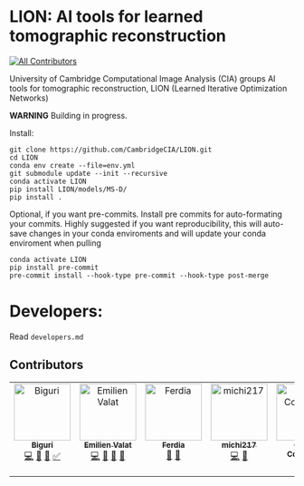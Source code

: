 # LION: AI tools for learned tomographic reconstruction
<!-- ALL-CONTRIBUTORS-BADGE:START - Do not remove or modify this section -->
[![All Contributors](https://img.shields.io/badge/all_contributors-5-orange.svg?style=flat-square)](#contributors-)
<!-- ALL-CONTRIBUTORS-BADGE:END -->

University of Cambridge Computational Image Analysis (CIA) groups AI tools for tomographic reconstruction, LION (Learned Iterative Optimization Networks)


**WARNING** Building in progress.

Install: 

```
git clone https://github.com/CambridgeCIA/LION.git
cd LION
conda env create --file=env.yml
git submodule update --init --recursive
conda activate LION
pip install LION/models/MS-D/
pip install .
```

Optional, if you want pre-commits. 
Install pre commits for auto-formating your commits.
Highly suggested if you want reproducibility, this will auto-save changes in your conda enviroments and will update your conda enviroment when pulling

```
conda activate LION
pip install pre-commit
pre-commit install --hook-type pre-commit --hook-type post-merge
```


# Developers:
Read `developers.md`


## Contributors

<!-- ALL-CONTRIBUTORS-LIST:START - Do not remove or modify this section -->
<!-- prettier-ignore-start -->
<!-- markdownlint-disable -->
<table>
  <tbody>
    <tr>
      <td align="center" valign="top" width="14.28%"><a href="https://github.com/AnderBiguri"><img src="https://avatars.githubusercontent.com/u/11854388?v=4?s=100" width="100px;" alt="Biguri"/><br /><sub><b>Biguri</b></sub></a><br /><a href="https://github.com/CambridgeCIA/AItomotools/commits?author=AnderBiguri" title="Code">💻</a> <a href="#design-AnderBiguri" title="Design">🎨</a> <a href="#ideas-AnderBiguri" title="Ideas, Planning, & Feedback">🤔</a> <a href="#tutorial-AnderBiguri" title="Tutorials">✅</a></td>
      <td align="center" valign="top" width="14.28%"><a href="https://emilienvalat.net/"><img src="https://avatars.githubusercontent.com/u/46785587?v=4?s=100" width="100px;" alt="Emilien Valat"/><br /><sub><b>Emilien Valat</b></sub></a><br /><a href="https://github.com/CambridgeCIA/AItomotools/commits?author=Emvlt" title="Code">💻</a> <a href="#design-Emvlt" title="Design">🎨</a> <a href="#ideas-Emvlt" title="Ideas, Planning, & Feedback">🤔</a> <a href="#data-Emvlt" title="Data">🔣</a></td>
      <td align="center" valign="top" width="14.28%"><a href="https://ferdiasherry.com"><img src="https://avatars.githubusercontent.com/u/12610714?v=4?s=100" width="100px;" alt="Ferdia"/><br /><sub><b>Ferdia</b></sub></a><br /><a href="#design-fsherry" title="Design">🎨</a> <a href="#tool-fsherry" title="Tools">🔧</a></td>
      <td align="center" valign="top" width="14.28%"><a href="https://github.com/michi217"><img src="https://avatars.githubusercontent.com/u/62284237?v=4?s=100" width="100px;" alt="michi217"/><br /><sub><b>michi217</b></sub></a><br /><a href="https://github.com/CambridgeCIA/AItomotools/commits?author=michi217" title="Code">💻</a> <a href="#data-michi217" title="Data">🔣</a></td>
      <td align="center" valign="top" width="14.28%"><a href="https://github.com/OliverCoughlan"><img src="https://avatars.githubusercontent.com/u/39098447?v=4?s=100" width="100px;" alt="Oliver Coughlan"/><br /><sub><b>Oliver Coughlan</b></sub></a><br /><a href="https://github.com/CambridgeCIA/AItomotools/commits?author=OliverCoughlan" title="Code">💻</a></td>
    </tr>
  </tbody>
</table>

<!-- markdownlint-restore -->
<!-- prettier-ignore-end -->

<!-- ALL-CONTRIBUTORS-LIST:END -->
<!-- prettier-ignore-start -->
<!-- markdownlint-disable -->

<!-- markdownlint-restore -->
<!-- prettier-ignore-end -->

<!-- ALL-CONTRIBUTORS-LIST:END -->